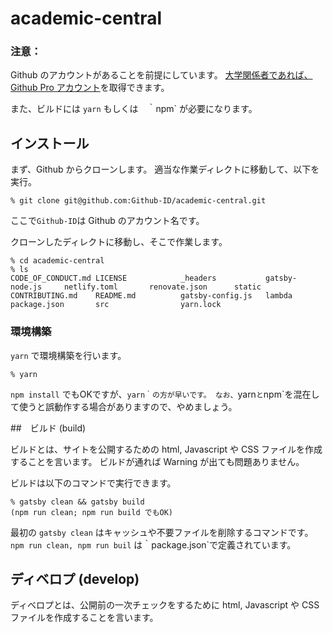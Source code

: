 # academic-central

### 注意：
Github のアカウントがあることを前提にしています。
[大学関係者であれば、Github Pro アカウント](https://docs.github.com/ja/education/explore-the-benefits-of-teaching-and-learning-with-github-education/use-github-in-your-classroom-and-research/apply-for-an-educator-or-researcher-discount)を取得できます。

また、ビルドには `yarn` もしくは　｀npm` が必要になります。

## インストール

まず、Github からクローンします。
適当な作業ディレクトに移動して、以下を実行。

```
% git clone git@github.com:Github-ID/academic-central.git
```

ここで`Github-ID`は Github のアカウント名です。

クローンしたディレクトに移動し、そこで作業します。
```
% cd academic-central 
% ls
CODE_OF_CONDUCT.md LICENSE            _headers           gatsby-node.js     netlify.toml       renovate.json      static
CONTRIBUTING.md    README.md          gatsby-config.js   lambda             package.json       src                yarn.lock
```

### 環境構築

`yarn` で環境構築を行います。

```
% yarn
```
`npm install` でもOKですが、`yarn｀の方が早いです。
なお、`yarn`と`npm`を混在して使うと誤動作する場合がありますので、やめましょう。


##　ビルド (build)

ビルドとは、サイトを公開するための html, Javascript や CSS ファイルを作成することを言います。
ビルドが通れば Warning が出ても問題ありません。

ビルドは以下のコマンドで実行できます。

```
% gatsby clean && gatsby build
(npm run clean; npm run build でもOK)
```

最初の `gatsby clean` はキャッシュや不要ファイルを削除するコマンドです。
`npm run clean, npm run buil` は｀package.json`で定義されています。

## ディベロプ (develop)

ディベロプとは、公開前の一次チェックをするために html, Javascript や CSS ファイルを作成することを言います。


